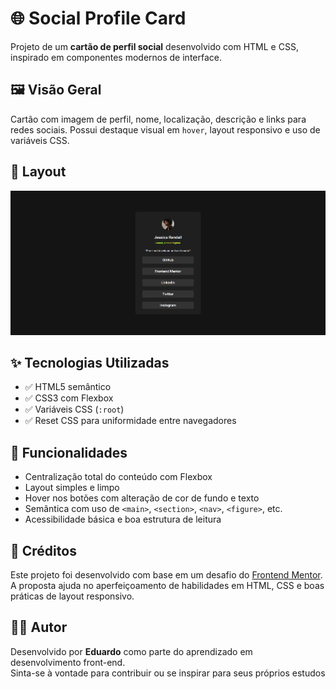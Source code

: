 # 🌐 Social Profile Card

Projeto de um **cartão de perfil social** desenvolvido com HTML e CSS, inspirado em componentes modernos de interface.

## 🖼️ Visão Geral

Cartão com imagem de perfil, nome, localização, descrição e links para redes sociais. Possui destaque visual em `hover`, layout responsivo e uso de variáveis CSS.


## 📸 Layout

![Exemplo do layout](./src/images/preview-projeto.png) 

## ✨ Tecnologias Utilizadas

- ✅ HTML5 semântico
- ✅ CSS3 com Flexbox
- ✅ Variáveis CSS (`:root`)
- ✅ Reset CSS para uniformidade entre navegadores

## 🧠 Funcionalidades

- Centralização total do conteúdo com Flexbox  
- Layout simples e limpo  
- Hover nos botões com alteração de cor de fundo e texto  
- Semântica com uso de `<main>`, `<section>`, `<nav>`, `<figure>`, etc.  
- Acessibilidade básica e boa estrutura de leitura 

## 🙌 Créditos

Este projeto foi desenvolvido com base em um desafio do [Frontend Mentor](https://www.frontendmentor.io).  
A proposta ajuda no aperfeiçoamento de habilidades em HTML, CSS e boas práticas de layout responsivo.

## 👨‍💻 Autor

Desenvolvido por **Eduardo** como parte do aprendizado em desenvolvimento front-end.  
Sinta-se à vontade para contribuir ou se inspirar para seus próprios estudos


